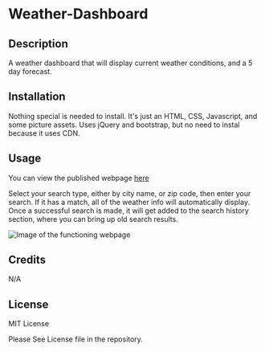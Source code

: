 # Weather-Dashboard
## Description

A weather dashboard that will display current weather conditions, and a 5 day forecast.

## Installation

Nothing special is needed to install. It's just an HTML, CSS, Javascript, and some picture assets. Uses jQuery and bootstrap, but no need to instal because it uses CDN.

## Usage

You can view the published webpage [here](https://spawze.github.io/Weather-Dashboard/)  

Select your search type, either by city name, or zip code, then enter your search. If it has a match, all of the weather info will automatically display.
Once a successful search is made, it will get added to the search history section, where you can bring up old search results.

![Image of the functioning webpage](Assets/images/screenshot.png)


## Credits

N/A

## License

MIT License

Please See License file in the repository.
